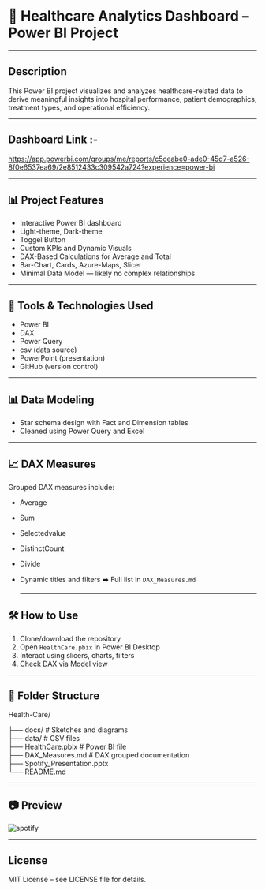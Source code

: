 
# 🏥 Healthcare Analytics Dashboard – Power BI Project

---

## Description
This Power BI project visualizes and analyzes healthcare-related data to derive meaningful insights into hospital performance, patient demographics, treatment types, and operational efficiency.


---

## Dashboard Link :-
https://app.powerbi.com/groups/me/reports/c5ceabe0-ade0-45d7-a526-8f0e6537ea69/2e8512433c309542a724?experience=power-bi

---

## 📊 Project Features

- Interactive Power BI dashboard
- Light-theme, Dark-theme
- Toggel Button  
- Custom KPIs and Dynamic Visuals
- DAX-Based Calculations for Average and Total
- Bar-Chart, Cards, Azure-Maps, Slicer
- Minimal Data Model — likely no complex relationships. 

---
  
## 🧩 Tools & Technologies Used
- Power BI  
- DAX  
- Power Query  
- csv (data source)  
- PowerPoint (presentation)  
- GitHub (version control)

 ---
   
## 📊  Data Modeling
- Star schema design with Fact and Dimension tables  
- Cleaned using Power Query and Excel

---
 
## 📈  DAX Measures
Grouped DAX measures include:
- Average  
- Sum
- Selectedvalue
- DistinctCount
- Divide 
- Dynamic titles and filters
➡️ Full list in `DAX_Measures.md`


  ---

## 🛠️ How to Use
1. Clone/download the repository  
2. Open `HealthCare.pbix` in Power BI Desktop  
3. Interact using slicers, charts, filters  
4. Check DAX via Model view

---
   
## 📁 Folder Structure
Health-Care/

├── docs/                           # Sketches and diagrams  
├── data/                           # CSV files  
├── HealthCare.pbix                 # Power BI file  
├── DAX_Measures.md                 # DAX grouped documentation  
├── Spotify_Presentation.pptx  
└── README.md

---

## 📷 Preview
![spotify ](https://github.com/user-attachments/assets/cf0ef215-4f3f-4e5e-80ac-e58a0dc93e7c)

---
  
## License
MIT License – see LICENSE file for details.
